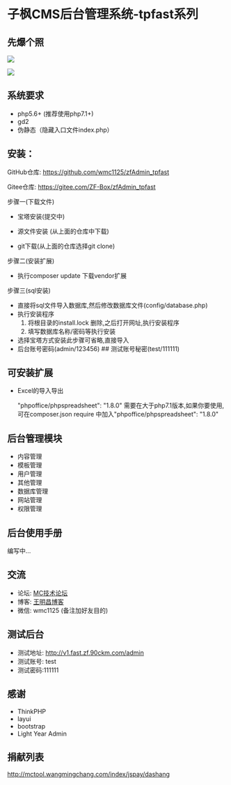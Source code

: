 # 子枫CMS后台管理系统-tpfast系列
## 先爆个照
![](https://i.loli.net/2019/11/20/ImLWKz8apSogZGC.jpg)

![](https://i.loli.net/2019/11/20/cWHMdTeRrqiZo41.jpg)
## 系统要求
 + php5.6+ (推荐使用php7.1+)
 + gd2
 + 伪静态（隐藏入口文件index.php）

## 安装：
GitHub仓库:  https://github.com/wmc1125/zfAdmin_tpfast

Gitee仓库:  https://gitee.com/ZF-Box/zfAdmin_tpfast

步骤一(下载文件)
+  宝塔安装(提交中)

+  源文件安装 (从上面的仓库中下载)

+ git下载(从上面的仓库选择git clone)

步骤二(安装扩展)
+ 执行composer update 下载vendor扩展

步骤三(sql安装)
+ 直接将sql文件导入数据库,然后修改数据库文件(config/database.php)
+ 执行安装程序
	1. 将根目录的install.lock 删除,之后打开网址,执行安装程序
	2. 填写数据库名称/密码等执行安装
+ 选择宝塔方式安装此步骤可省略,直接导入
+ 后台账号密码(admin/123456) ## 测试账号秘密(test/111111)

## 可安装扩展
+ Excel的导入导出
  
  "phpoffice/phpspreadsheet": "1.8.0" 需要在大于php7.1版本,如果你要使用,可在composer.json require 中加入"phpoffice/phpspreadsheet": "1.8.0"


## 后台管理模块
 + 内容管理
 + 模板管理
 + 用户管理
 + 其他管理
 + 数据库管理
 + 网站管理
 + 权限管理

## 后台使用手册
编写中...

## 交流
+ 论坛: [MC技术论坛](http://bbs.wangmingchang.com/forum.php?mod=forumdisplay&fid=77 "MC技术论坛")
+ 博客: [王明昌博客](http://www.wangmingchang.com/ "王明昌博客")
+ 微信: wmc1125  (备注加好友目的)

## 测试后台
+ 测试地址: http://v1.fast.zf.90ckm.com/admin
+ 测试账号: test
+ 测试密码:111111

## 感谢
 + ThinkPHP
 + layui
 + bootstrap
 + Light Year Admin

 ## 捐献列表

http://mctool.wangmingchang.com/index/jspay/dashang
 